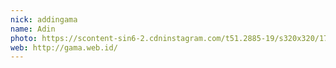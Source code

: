 ```yaml
---
nick: addingama
name: Adin
photo: https://scontent-sin6-2.cdninstagram.com/t51.2885-19/s320x320/17932469_193029561210643_5622434948666359808_a.jpg
web: http://gama.web.id/
---
```

